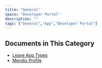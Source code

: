 ```yaml
---
title: "General"
space: "Developer Portal"
description: ""
tags: ["General","App","Developer Portal"]
---
```

## Documents in This Category

* [Leave App Types](leave-app)
* [Mendix Profile](mendixprofile)
